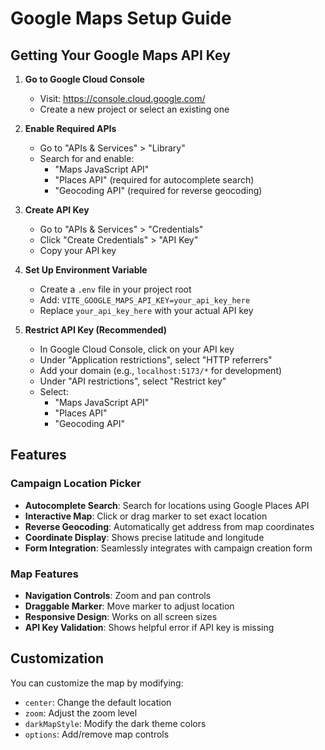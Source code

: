 # Google Maps Setup Guide

## Getting Your Google Maps API Key

1. **Go to Google Cloud Console**

   - Visit: https://console.cloud.google.com/
   - Create a new project or select an existing one

2. **Enable Required APIs**

   - Go to "APIs & Services" > "Library"
   - Search for and enable:
     - "Maps JavaScript API"
     - "Places API" (required for autocomplete search)
     - "Geocoding API" (required for reverse geocoding)

3. **Create API Key**

   - Go to "APIs & Services" > "Credentials"
   - Click "Create Credentials" > "API Key"
   - Copy your API key

4. **Set Up Environment Variable**

   - Create a `.env` file in your project root
   - Add: `VITE_GOOGLE_MAPS_API_KEY=your_api_key_here`
   - Replace `your_api_key_here` with your actual API key

5. **Restrict API Key (Recommended)**
   - In Google Cloud Console, click on your API key
   - Under "Application restrictions", select "HTTP referrers"
   - Add your domain (e.g., `localhost:5173/*` for development)
   - Under "API restrictions", select "Restrict key"
   - Select:
     - "Maps JavaScript API"
     - "Places API"
     - "Geocoding API"

## Features

### Campaign Location Picker

- **Autocomplete Search**: Search for locations using Google Places API
- **Interactive Map**: Click or drag marker to set exact location
- **Reverse Geocoding**: Automatically get address from map coordinates
- **Coordinate Display**: Shows precise latitude and longitude
- **Form Integration**: Seamlessly integrates with campaign creation form

### Map Features

- **Navigation Controls**: Zoom and pan controls
- **Draggable Marker**: Move marker to adjust location
- **Responsive Design**: Works on all screen sizes
- **API Key Validation**: Shows helpful error if API key is missing

## Customization

You can customize the map by modifying:

- `center`: Change the default location
- `zoom`: Adjust the zoom level
- `darkMapStyle`: Modify the dark theme colors
- `options`: Add/remove map controls
